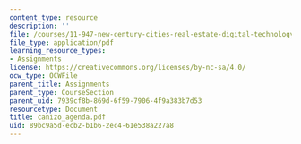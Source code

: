 ```yaml
---
content_type: resource
description: ''
file: /courses/11-947-new-century-cities-real-estate-digital-technology-and-design-fall-2004/89bc9a5decb2b1b62ec461e538a227a8_canizo_agenda.pdf
file_type: application/pdf
learning_resource_types:
- Assignments
license: https://creativecommons.org/licenses/by-nc-sa/4.0/
ocw_type: OCWFile
parent_title: Assignments
parent_type: CourseSection
parent_uid: 7939cf8b-869d-6f59-7906-4f9a383b7d53
resourcetype: Document
title: canizo_agenda.pdf
uid: 89bc9a5d-ecb2-b1b6-2ec4-61e538a227a8
---
```

